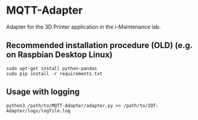 # MQTT-Adapter

Adapter for the 3D Printer application in the i-Maintenance lab.

## Recommended installation procedure (OLD) (e.g. on Raspbian Desktop Linux)

```
sudo apt-get install python-pandas
sudo pip install -r requirements.txt
```

## Usage with logging

```
python3 /path/to/MQTT-Adapter/adapter.py >> /path/to/IOT-Adapter/logs/logfile.log
```
